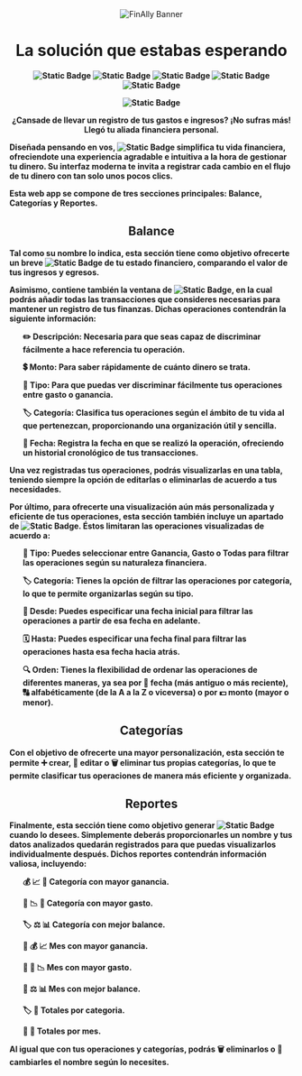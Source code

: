 <div align="center">

<img src="https://i.imgur.com/cyJbO0v.png" alt="FinAlly Banner"> 
  
</div>

<h1 align="center"><b>La solución que estabas esperando</h1>

<div align="center">
  
![Static Badge](https://img.shields.io/badge/HTML5-1a1f1e)
![Static Badge](https://img.shields.io/badge/Tailwind%20Css-c8d6bf)
![Static Badge](https://img.shields.io/badge/JavaScript-6cbdb5)
![Static Badge](https://img.shields.io/badge/Responsive%20Design-e3dfba)
![Static Badge](https://img.shields.io/badge/Accesibility-%231a1f1e)


![Static Badge](https://img.shields.io/badge/STATUS-FINISHED-green)

</div>

<p align="center">¿Cansade de llevar un registro de tus gastos e ingresos? ¡No sufras más! Llegó tu aliada financiera personal.</p>
<p> Diseñada pensando en vos, <img alt="Static Badge" src="https://img.shields.io/badge/FinAlly-%2393ccc6"> simplifica tu vida financiera, ofreciendote una experiencia agradable e intuitiva a la hora de gestionar tu dinero. Su interfaz moderna te invita a registrar cada cambio en el flujo de tu dinero con tan solo unos pocos clics.</p>

<p>Esta web app se compone de tres secciones principales: Balance, Categorías y Reportes.</p>

<h2 align="center">Balance</h2>

<p>Tal como su nombre lo indica, esta sección tiene como objetivo ofrecerte un breve <img alt="Static Badge" src="https://img.shields.io/badge/resumen-f6f7f6"> de tu estado financiero, comparando el valor de tus ingresos y egresos.</p>
<p>Asimismo, contiene también la ventana de <img alt="Static Badge" src="https://img.shields.io/badge/operaciones-e3dfba">, en la cual podrás añadir todas las transacciones que consideres necesarias para mantener un registro de tus finanzas. Dichas operaciones contendrán la siguiente información:</p>
<ul>
  
✏️ Descripción: Necesaria para que seas capaz de discriminar fácilmente a hace referencia tu operación.
  
💲 Monto: Para saber rápidamente de cuánto dinero se trata.

💼 Tipo: Para que puedas ver discriminar fácilmente tus operaciones entre gasto o ganancia.

🏷️ Categoría: Clasifica tus operaciones según el ámbito de tu vida al que pertenezcan, proporcionando una organización útil y sencilla.

📅 Fecha: Registra la fecha en que se realizó la operación, ofreciendo un historial cronológico de tus transacciones.

</ul>

<p>Una vez registradas tus operaciones, podrás visualizarlas en una tabla, teniendo siempre la opción de editarlas o eliminarlas de acuerdo a tus necesidades.</p>

<p>Por último, para ofrecerte una visualización aún más personalizada y eficiente de tus operaciones, esta sección también incluye un apartado de <img alt="Static Badge" src="https://img.shields.io/badge/filtros-f6f7f6">. Éstos limitaran las operaciones visualizadas de acuerdo a:</p>

<ul>

💼 Tipo: Puedes seleccionar entre Ganancia, Gasto o Todas para filtrar las operaciones según su naturaleza financiera.

🏷️ Categoría: Tienes la opción de filtrar las operaciones por categoría, lo que te permite organizarlas según su tipo.

📆 Desde: Puedes especificar una fecha inicial para filtrar las operaciones a partir de esa fecha en adelante.

🗓️ Hasta: Puedes especificar una fecha final para filtrar las operaciones hasta esa fecha hacia atrás.

🔍 Orden: Tienes la flexibilidad de ordenar las operaciones de diferentes maneras, ya sea por 📅 fecha (más antiguo o más reciente), 🔠 alfabéticamente (de la A a la Z o viceversa) o por 💵 monto (mayor o menor). 

</ul>

<h2 align="center">Categorías</h2>

<p>Con el objetivo de ofrecerte una mayor personalización, esta sección te permite ➕ crear, 📝 editar o 🗑️ eliminar tus propias categorías, lo que te permite clasificar tus operaciones de manera más eficiente y organizada.</p>

<h2 align="center">Reportes</h2>

<p>Finalmente, esta sección tiene como objetivo generar <img alt="Static Badge" src="https://img.shields.io/badge/reportes-f6f7f6"> cuando lo desees. Simplemente deberás proporcionarles un nombre y tus datos analizados quedarán registrados para que puedas visualizarlos individualmente después. Dichos reportes contendrán información valiosa, incluyendo:</p>

<ul>

💰 📈 🔺 Categoría con mayor ganancia.

💸 📉 🔻 Categoría con mayor gasto.

🏷️ ⚖️ 📊 Categoría con mejor balance.

📅 💰 📈 Mes con mayor ganancia.

📅 💸 📉 Mes con mayor gasto.

📅 ⚖️ 📊 Mes con mejor balance.

🏷️ 🧮 Totales por categoria.

📅 🧮 Totales por mes.
  
</ul>

<p>Al igual que con tus operaciones y categorías, podrás 🗑️ eliminarlos o 📝 cambiarles el nombre según lo necesites.</p>
